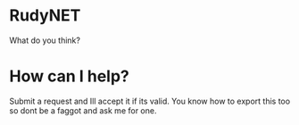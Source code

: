 # RudyNET
What do you think?
# How can I help?
Submit a request and Ill accept it if its valid.
You know how to export this too so dont be a faggot and ask me for one.
